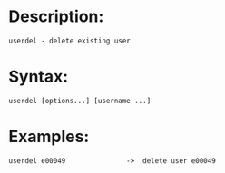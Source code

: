 # Description:
    userdel - delete existing user 

# Syntax:
    userdel [options...] [username ...]

 # Examples:
    userdel e00049               ->  delete user e00049
